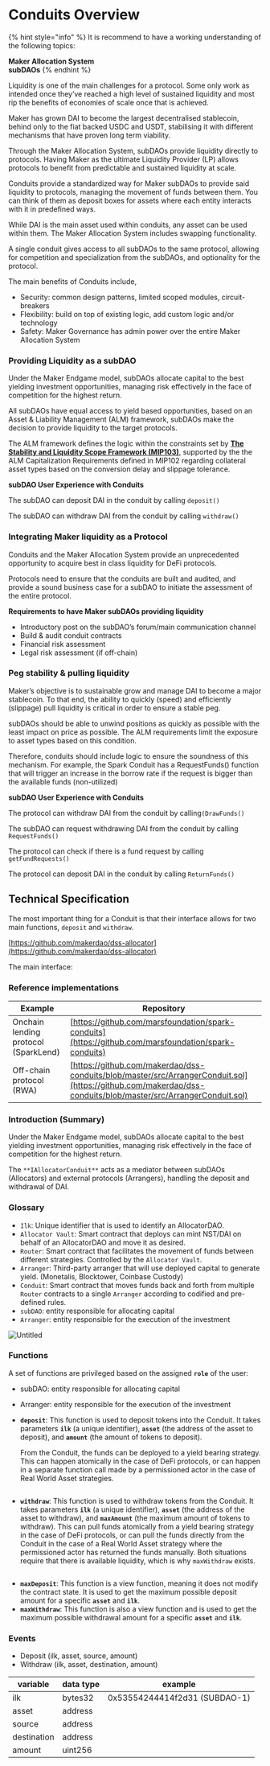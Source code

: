 # Conduits Overview

{% hint style="info" %}
It is recommend to have a working understanding of the following topics:

**Maker Allocation System** \
**subDAOs**
{% endhint %}

Liquidity is one of the main challenges for a protocol. Some only work as intended once they’ve reached a high level of sustained liquidity and most rip the benefits of economies of scale once that is achieved.

Maker has grown DAI to become the largest decentralised stablecoin, behind only to the fiat backed USDC and USDT, stabilising it with different mechanisms that have proven long term viability.

Through the Maker Allocation System, subDAOs provide liquidity directly to protocols. Having Maker as the ultimate Liquidity Provider (LP) allows protocols to benefit from predictable and sustained liquidity at scale.

Conduits provide a standardized way for Maker subDAOs to provide said liquidity to protocols, managing the movement of funds between them. You can think of them as deposit boxes for assets where each entity interacts with it in predefined ways.

While DAI is the main asset used within conduits, any asset can be used within them. The Maker Allocation System includes swapping functionality.

A single conduit gives access to all subDAOs to the same protocol, allowing for competition and specialization from the subDAOs, and optionality for the protocol.



The main benefits of Conduits include,

* Security: common design patterns, limited scoped modules, circuit-breakers
* Flexibility: build on top of existing logic, add custom logic and/or technology
* Safety: Maker Governance has admin power over the entire Maker Allocation System

### **Providing Liquidity as a subDAO**

Under the Maker Endgame model, subDAOs allocate capital to the best yielding investment opportunities, managing risk effectively in the face of competition for the highest return.

All subDAOs have equal access to yield based opportunities, based on an Asset & Liability Management (ALM) framework, subDAOs make the decision to provide liquidity to the target protocols.

The ALM framework defines the logic within the constraints set by [**The Stability and Liquidity Scope Framework (MIP103)**](https://forum.makerdao.com/t/mip103-the-stability-and-liquidity-scope-framework/19675), supported by the the ALM Capitalization Requirements defined in MIP102 regarding collateral asset types based on the conversion delay and slippage tolerance.

**subDAO User Experience with Conduits**

The subDAO can deposit DAI in the conduit by calling `deposit()`

The subDAO can withdraw DAI from the conduit by calling `withdraw()`



### **Integrating Maker liquidity as a Protocol**

Conduits and the Maker Allocation System provide an unprecedented opportunity to acquire best in class liquidity for DeFi protocols.

Protocols need to ensure that the conduits are built and audited, and provide a sound business case for a subDAO to initiate the assessment of the entire protocol.

**Requirements to have Maker subDAOs providing liquidity**

* Introductory post on the subDAO’s forum/main communication channel
* Build & audit conduit contracts
* Financial risk assessment
* Legal risk assessment (if off-chain)

### **Peg stability & pulling liquidity**

Maker’s objective is to sustainable grow and manage DAI to become a major stablecoin. To that end, the ability to quickly (speed) and efficiently (slippage) pull liquidity is critical in order to ensure a stable peg.

subDAOs should be able to unwind positions as quickly as possible with the least impact on price as possible. The ALM requirements limit the exposure to asset types based on this condition.

Therefore, conduits should include logic to ensure the soundness of this mechanism. For example, the Spark Conduit has a RequestFunds() function that will trigger an increase in the borrow rate if the request is bigger than the available funds (non-utilized)

**subDAO User Experience with Conduits**

The protocol can withdraw DAI from the conduit by calling`(DrawFunds()`

The subDAO can request withdrawing DAI from the conduit by calling `RequestFunds()`

The protocol can check if there is a fund request by calling `getFundRequests()`

The protocol can deposit DAI in the conduit by calling `ReturnFunds()`

## Technical Specification

The most important thing for a Conduit is that their interface allows for two main functions, `deposit` and `withdraw`.

[https://github.com/makerdao/dss-allocator](https://github.com/makerdao/dss-allocator)



The main interface:&#x20;

### Reference implementations

| Example                              | Repository                                                                                                                                                   |
| ------------------------------------ | ------------------------------------------------------------------------------------------------------------------------------------------------------------ |
| Onchain lending protocol (SparkLend) | [https://github.com/marsfoundation/spark-conduits](https://github.com/marsfoundation/spark-conduits)                                                         |
| Off-chain protocol (RWA)             | [https://github.com/makerdao/dss-conduits/blob/master/src/ArrangerConduit.sol](https://github.com/makerdao/dss-conduits/blob/master/src/ArrangerConduit.sol) |

### Introduction (Summary)

Under the Maker Endgame model, subDAOs allocate capital to the best yielding investment opportunities, managing risk effectively in the face of competition for the highest return.

The `**IAllocatorConduit**` acts as a mediator between subDAOs (Allocators) and external protocols (Arrangers), handling the deposit and withdrawal of DAI.

### Glossary

* `Ilk`: Unique identifier that is used to identify an AllocatorDAO.
* `Allocator Vault`: Smart contract that deploys can mint NST/DAI on behalf of an AllocatorDAO and move it as desired.
* `Router`: Smart contract that facilitates the movement of funds between different strategies. Controlled by the `Allocator Vault`.
* `Arranger`: Third-party arranger that will use deployed capital to generate yield. (Monetalis, Blocktower, Coinbase Custody)
* `Conduit`: Smart contract that moves funds back and forth from multiple `Router` contracts to a single `Arranger` according to codified and pre-defined rules.
* `subDAO`: entity responsible for allocating capital
* `Arranger`: entity responsible for the execution of the investment

![Untitled](../.gitbook/assets/1.png)

### Functions

A set of functions are privileged based on the assigned **`role`** of the user:

* subDAO: entity responsible for allocating capital
* Arranger: entity responsible for the execution of the investment
*   **`deposit`**: This function is used to deposit tokens into the Conduit. It takes parameters **`ilk`** (a unique identifier), **`asset`** (the address of the asset to deposit), and **`amount`** (the amount of tokens to deposit).

    From the Conduit, the funds can be deployed to a yield bearing strategy. This can happen atomically in the case of DeFi protocols, or can happen in a separate function call made by a permissioned actor in the case of Real World Asset strategies.

<figure><img src="../.gitbook/assets/2.png" alt=""><figcaption></figcaption></figure>

* **`withdraw`**: This function is used to withdraw tokens from the Conduit. It takes parameters **`ilk`** (a unique identifier), **`asset`** (the address of the asset to withdraw), and **`maxAmount`** (the maximum amount of tokens to withdraw). This can pull funds atomically from a yield bearing strategy in the case of DeFi protocols, or can pull the funds directly from the Conduit in the case of a Real World Asset strategy where the permissioned actor has returned the funds manually. Both situations require that there is available liquidity, which is why `maxWithdraw` exists.

<figure><img src="../.gitbook/assets/3.png" alt=""><figcaption></figcaption></figure>

* **`maxDeposit`**: This function is a view function, meaning it does not modify the contract state. It is used to get the maximum possible deposit amount for a specific **`asset`** and **`ilk`**.
* **`maxWithdraw`**: This function is also a view function and is used to get the maximum possible withdrawal amount for a specific **`asset`** and **`ilk`**.

### Events

* Deposit (ilk, asset, source, amount)
* Withdraw (ilk, asset, destination, amount)

| variable    | data type | example                       |
| ----------- | --------- | ----------------------------- |
| ilk         | bytes32   | 0x53554244414f2d31 (SUBDAO-1) |
| asset       | address   |                               |
| source      | address   |                               |
| destination | address   |                               |
| amount      | uint256   |                               |
